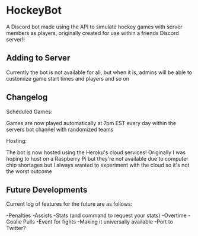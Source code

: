 # HockeyBot

A Discord bot made using the API to simulate hockey games with server members as players, originally created for use within a friends Discord server!!

## Adding to Server

Currently the bot is not available for all, but when it is, admins will be able to customize game start times and players and so on

## Changelog

Scheduled Games:

Games are now played automatically at 7pm EST every day within the servers bot channel with randomized teams

Hosting:

The bot is now hosted using the Heroku's cloud services! Originally I was hoping to host on a Raspberry Pi but they're not available due to computer chip shortages but I always wanted to experiment with the cloud so it's not the worst outcome


## Future Developments

Current log of features for the future are as follows:

-Penalties
-Assists
-Stats (and command to request your stats)
-Overtime
-Goalie Pulls
-Event for fights
-Making it universally available
-Port to Twitter? 